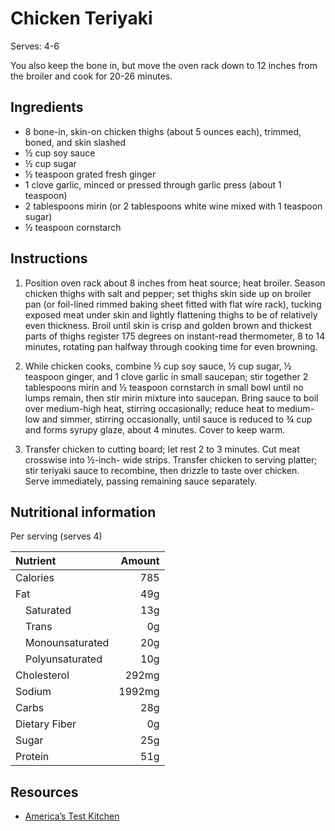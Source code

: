 # Chicken Teriyaki

Serves: 4-6

You also keep the bone in, but move the oven rack down to 12 inches from the broiler and cook for  20-26 minutes.

## Ingredients

* 8 bone-in, skin-on chicken thighs (about 5 ounces each), trimmed, boned, and skin slashed
* ½ cup soy sauce
* ½ cup sugar
* ½ teaspoon grated fresh ginger
* 1 clove garlic, minced or pressed through garlic press (about 1 teaspoon)
* 2 tablespoons mirin (or 2 tablespoons white wine mixed with 1 teaspoon sugar)
* ½ teaspoon cornstarch

## Instructions

1. Position oven rack about 8 inches from heat source; heat broiler. Season chicken thighs with salt and pepper; set thighs skin side up on broiler pan (or foil-lined rimmed baking sheet fitted with flat wire rack), tucking exposed meat under skin and lightly flattening thighs to be of relatively even thickness. Broil until skin is crisp and golden brown and thickest parts of thighs register 175 degrees on instant-read thermometer, 8 to 14 minutes, rotating pan halfway through cooking time for even browning.

2. While chicken cooks, combine ½ cup soy sauce, ½ cup sugar, ½ teaspoon ginger, and 1 clove garlic in small saucepan; stir together 2 tablespoons mirin and ½ teaspoon cornstarch in small bowl until no lumps remain, then stir mirin mixture into saucepan. Bring sauce to boil over medium-high heat, stirring occasionally; reduce heat to medium-low and simmer, stirring occasionally, until sauce is reduced to ¾ cup and forms syrupy glaze, about 4 minutes. Cover to keep warm.

3. Transfer chicken to cutting board; let rest 2 to 3 minutes. Cut meat crosswise into ½-inch- wide strips. Transfer chicken to serving platter; stir teriyaki sauce to recombine, then drizzle to taste over chicken. Serve immediately, passing remaining sauce separately.

## Nutritional information

Per serving (serves 4)

Nutrient              | Amount
:-------------------- | -----:
Calories              | 785
Fat                   | 49g
&emsp;Saturated       | 13g
&emsp;Trans           | 0g
&emsp;Monounsaturated | 20g
&emsp;Polyunsaturated | 10g
Cholesterol           | 292mg
Sodium                | 1992mg
Carbs                 | 28g
Dietary Fiber         | 0g
Sugar                 | 25g
Protein               | 51g

## Resources

* [America’s Test Kitchen](https://www.americastestkitchen.com/recipes/1767-chicken-teriyaki)

